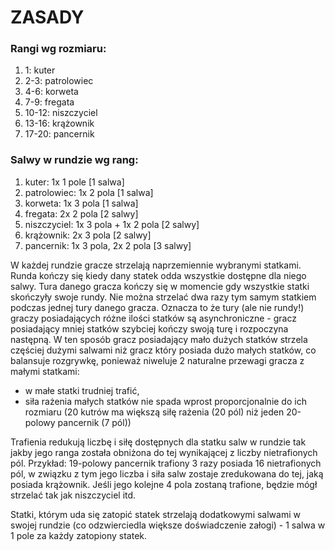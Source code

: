 # ZASADY

### Rangi wg rozmiaru:

1. 1:       kuter
2. 2-3:     patrolowiec
3. 4-6:     korweta
4. 7-9:     fregata
5. 10-12:   niszczyciel
6. 13-16:   krążownik
7. 17-20:   pancernik

### Salwy w rundzie wg rang:

1. kuter: 1x 1 pole [1 salwa]
2. patrolowiec: 1x 2 pola [1 salwa]
3. korweta: 1x 3 pola [1 salwa]
4. fregata: 2x 2 pola [2 salwy]
5. niszczyciel: 1x 3 pola + 1x 2 pola [2 salwy]
6. krążownik: 2x 3 pola [2 salwy]
7. pancernik: 1x 3 pola, 2x 2 pola [3 salwy]

W każdej rundzie gracze strzelają naprzemiennie wybranymi statkami. Runda kończy się kiedy dany statek odda wszystkie dostępne dla niego salwy. Tura danego gracza kończy się w momencie gdy wszystkie statki skończyły swoje rundy. Nie można strzelać dwa razy tym samym statkiem podczas jednej tury danego gracza. Oznacza to że tury (ale nie rundy!) graczy posiadających różne ilości statków są asynchroniczne - gracz posiadający mniej statków szybciej kończy swoją turę i rozpoczyna następną. W ten sposób gracz posiadający mało dużych statków strzela częściej dużymi salwami niż gracz który posiada dużo małych statków, co balansuje rozgrywkę, ponieważ niweluje 2 naturalne przewagi gracza z małymi statkami:
- w małe statki trudniej trafić,
- siła rażenia małych statków nie spada wprost proporcjonalnie do ich rozmiaru (20 kutrów ma większą siłę rażenia (20 pól) niż jeden 20-polowy pancernik (7 pól))

Trafienia redukują liczbę i siłę dostępnych dla statku salw w rundzie tak jakby jego ranga została obniżona do tej wynikającej z liczby nietrafionych pól. Przykład: 19-polowy pancernik trafiony 3 razy posiada 16 nietrafionych pól, w związku z tym jego liczba i siła salw zostaje zredukowana do tej, jaką posiada krążownik. Jeśli jego kolejne 4 pola zostaną trafione, będzie mógł strzelać tak jak niszczyciel itd.

Statki, którym uda się zatopić statek strzelają dodatkowymi salwami w swojej rundzie (co odzwierciedla większe doświadczenie załogi) - 1 salwa w 1 pole za każdy zatopiony statek.

